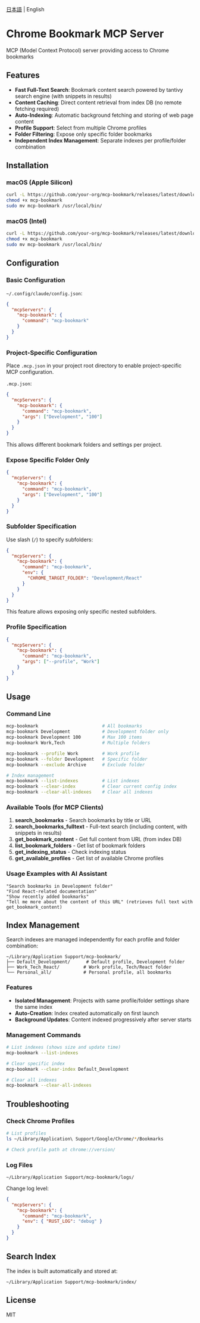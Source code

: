 [日本語](README.ja.md) | English

# Chrome Bookmark MCP Server

MCP (Model Context Protocol) server providing access to Chrome bookmarks

## Features

- **Fast Full-Text Search**: Bookmark content search powered by tantivy search engine (with snippets in results)
- **Content Caching**: Direct content retrieval from index DB (no remote fetching required)
- **Auto-Indexing**: Automatic background fetching and storing of web page content
- **Profile Support**: Select from multiple Chrome profiles
- **Folder Filtering**: Expose only specific folder bookmarks
- **Independent Index Management**: Separate indexes per profile/folder combination

## Installation

### macOS (Apple Silicon)

```bash
curl -L https://github.com/your-org/mcp-bookmark/releases/latest/download/mcp-bookmark-darwin-arm64 -o mcp-bookmark
chmod +x mcp-bookmark
sudo mv mcp-bookmark /usr/local/bin/
```

### macOS (Intel)

```bash
curl -L https://github.com/your-org/mcp-bookmark/releases/latest/download/mcp-bookmark-darwin-x64 -o mcp-bookmark
chmod +x mcp-bookmark
sudo mv mcp-bookmark /usr/local/bin/
```

## Configuration

### Basic Configuration

`~/.config/claude/config.json`:

```json
{
  "mcpServers": {
    "mcp-bookmark": {
      "command": "mcp-bookmark"
    }
  }
}
```

### Project-Specific Configuration

Place `.mcp.json` in your project root directory to enable project-specific MCP configuration.

`.mcp.json`:

```json
{
  "mcpServers": {
    "mcp-bookmark": {
      "command": "mcp-bookmark",
      "args": ["Development", "100"]
    }
  }
}
```

This allows different bookmark folders and settings per project.

### Expose Specific Folder Only

```json
{
  "mcpServers": {
    "mcp-bookmark": {
      "command": "mcp-bookmark",
      "args": ["Development", "100"]
    }
  }
}
```

### Subfolder Specification

Use slash (`/`) to specify subfolders:

```json
{
  "mcpServers": {
    "mcp-bookmark": {
      "command": "mcp-bookmark",
      "env": {
        "CHROME_TARGET_FOLDER": "Development/React"
      }
    }
  }
}
```

This feature allows exposing only specific nested subfolders.

### Profile Specification

```json
{
  "mcpServers": {
    "mcp-bookmark": {
      "command": "mcp-bookmark",
      "args": ["--profile", "Work"]
    }
  }
}
```

## Usage

### Command Line

```bash
mcp-bookmark                        # All bookmarks
mcp-bookmark Development            # Development folder only
mcp-bookmark Development 100        # Max 100 items
mcp-bookmark Work,Tech              # Multiple folders

mcp-bookmark --profile Work         # Work profile
mcp-bookmark --folder Development   # Specific folder
mcp-bookmark --exclude Archive      # Exclude folder

# Index management
mcp-bookmark --list-indexes         # List indexes
mcp-bookmark --clear-index          # Clear current config index
mcp-bookmark --clear-all-indexes    # Clear all indexes
```

### Available Tools (for MCP Clients)

1. **search_bookmarks** - Search bookmarks by title or URL
2. **search_bookmarks_fulltext** - Full-text search (including content, with snippets in results)
3. **get_bookmark_content** - Get full content from URL (from index DB)
4. **list_bookmark_folders** - Get list of bookmark folders
5. **get_indexing_status** - Check indexing status
6. **get_available_profiles** - Get list of available Chrome profiles

### Usage Examples with AI Assistant

```
"Search bookmarks in Development folder"
"Find React-related documentation"
"Show recently added bookmarks"
"Tell me more about the content of this URL" (retrieves full text with get_bookmark_content)
```

## Index Management

Search indexes are managed independently for each profile and folder combination:

```
~/Library/Application Support/mcp-bookmark/
├── Default_Development/      # Default profile, Development folder
├── Work_Tech_React/         # Work profile, Tech/React folder
└── Personal_all/            # Personal profile, all bookmarks
```

### Features

- **Isolated Management**: Projects with same profile/folder settings share the same index
- **Auto-Creation**: Index created automatically on first launch
- **Background Updates**: Content indexed progressively after server starts

### Management Commands

```bash
# List indexes (shows size and update time)
mcp-bookmark --list-indexes

# Clear specific index
mcp-bookmark --clear-index Default_Development

# Clear all indexes
mcp-bookmark --clear-all-indexes
```

## Troubleshooting

### Check Chrome Profiles

```bash
# List profiles
ls ~/Library/Application\ Support/Google/Chrome/*/Bookmarks

# Check profile path at chrome://version/
```

### Log Files

```
~/Library/Application Support/mcp-bookmark/logs/
```

Change log level:

```json
{
  "mcpServers": {
    "mcp-bookmark": {
      "command": "mcp-bookmark",
      "env": { "RUST_LOG": "debug" }
    }
  }
}
```

## Search Index

The index is built automatically and stored at:

```
~/Library/Application Support/mcp-bookmark/index/
```

## License

MIT
